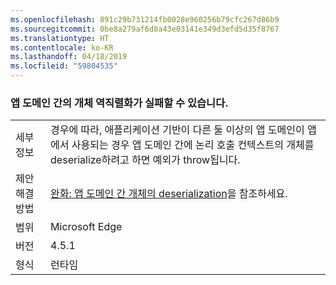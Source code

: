 ```yaml
---
ms.openlocfilehash: 891c29b731214fb0028e960256b79cfc267d86b9
ms.sourcegitcommit: 0be8a279af6d8a43e03141e349d3efd5d35f8767
ms.translationtype: HT
ms.contentlocale: ko-KR
ms.lasthandoff: 04/18/2019
ms.locfileid: "59804535"
---
```

### <a name="deserialization-of-objects-across-appdomains-can-fail"></a>앱 도메인 간의 개체 역직렬화가 실패할 수 있습니다.

|   |   |
|---|---|
|세부 정보|경우에 따라, 애플리케이션 기반이 다른 둘 이상의 앱 도메인이 앱에서 사용되는 경우 앱 도메인 간에 논리 호출 컨텍스트의 개체를 deserialize하려고 하면 예외가 throw됩니다.|
|제안 해결 방법|[완화: 앱 도메인 간 개체의 deserialization](~/docs/framework/migration-guide/mitigation-deserialization-of-objects-across-app-domains.md)을 참조하세요.|
|범위|Microsoft Edge|
|버전|4.5.1|
|형식|런타임|
